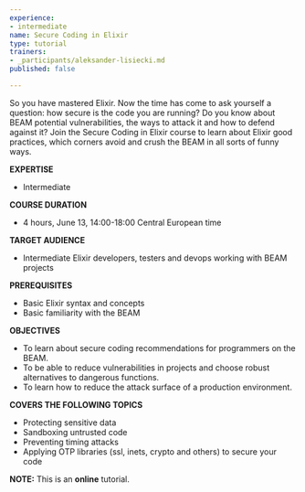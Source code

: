 ```yaml
---
experience:
- intermediate
name: Secure Coding in Elixir
type: tutorial
trainers:
- _participants/aleksander-lisiecki.md
published: false

---
```

So you have mastered Elixir. Now the time has come to ask yourself a question: how secure is the code you are running? Do you know about BEAM potential vulnerabilities, the ways to attack it and how to defend against it? Join the Secure Coding in Elixir course to learn about Elixir good practices, which corners avoid and crush the BEAM in all sorts of funny ways.

**EXPERTISE**

* Intermediate

**COURSE DURATION**

* 4 hours, June 13, 14:00-18:00 Central European time

**TARGET AUDIENCE**

* Intermediate Elixir developers, testers and devops working with BEAM projects

**PREREQUISITES**

* Basic Elixir syntax and concepts
* Basic familiarity with the BEAM

**OBJECTIVES**

* To learn about secure coding recommendations for programmers on the BEAM.
* To be able to reduce vulnerabilities in projects and choose robust alternatives to dangerous functions.
* To learn how to reduce the attack surface of a production environment.

**COVERS THE FOLLOWING TOPICS**

* Protecting sensitive data
* Sandboxing untrusted code
* Preventing timing attacks
* Applying OTP libraries (ssl, inets, crypto and others) to secure your code

**NOTE:** This is an **online** tutorial.